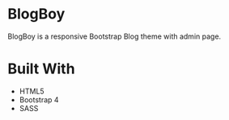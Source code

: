 # BlogBoy

BlogBoy is a responsive Bootstrap Blog theme with admin page.

# Built With

* HTML5
* Bootstrap 4
* SASS
